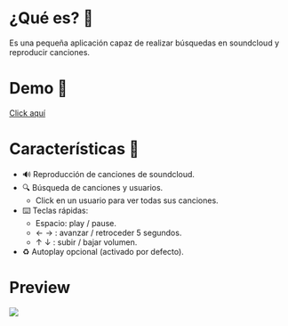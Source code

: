 
# ¿Qué es? 🌌

Es una pequeña aplicación capaz de realizar búsquedas en soundcloud y reproducir canciones.

# Demo 🚀

[Click aquí](https://icaruk.github.io/sonidoNube/)

# Características 📃

- 🔊 Reproducción de canciones de soundcloud.
- 🔍 Búsqueda de canciones y usuarios.
    - Click en un usuario para ver todas sus canciones.
- ⌨️ Teclas rápidas:
    - Espacio: play / pause.
	- ← → : avanzar / retroceder 5 segundos.
	- ↑ ↓ : subir / bajar volumen.
- ♻️ Autoplay opcional (activado por defecto).

# Preview

![](https://i.gyazo.com/8b2253f73c797e64ee69249a227ae97f.png)